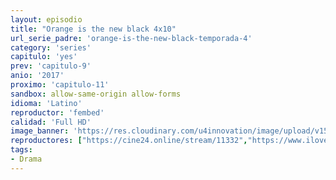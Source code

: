 ```yaml
---
layout: episodio
title: "Orange is the new black 4x10"
url_serie_padre: 'orange-is-the-new-black-temporada-4'
category: 'series'
capitulo: 'yes'
prev: 'capitulo-9'
anio: '2017'
proximo: 'capitulo-11'
sandbox: allow-same-origin allow-forms
idioma: 'Latino'
reproductor: 'fembed'
calidad: 'Full HD'
image_banner: 'https://res.cloudinary.com/u4innovation/image/upload/v1565152608/maxresdefault-min_vy9nnj.jpg'
reproductores: ["https://cine24.online/stream/11332","https://www.ilovefembed.best/v/1x8g0hjqer6r6g8"]
tags:
- Drama
---
```











